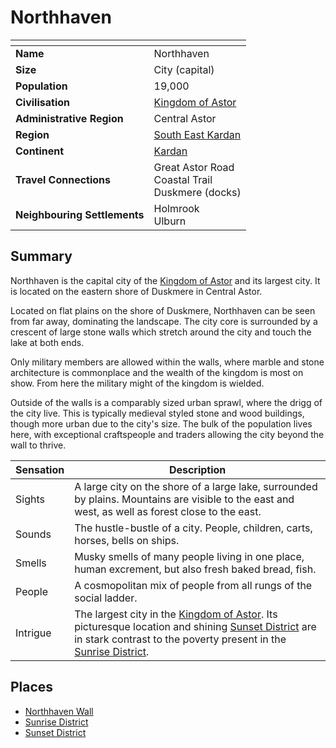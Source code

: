 # Northhaven

| []() | |
| --- | --- |
| **Name** | Northhaven |
| **Size** | City (capital) |
| **Population** | 19,000 |
| **Civilisation** | [Kingdom of Astor](../../README.md) |
| **Administrative Region** | Central Astor |
| **Region** | [South East Kardan](../../../../geography/kardan/south-east-kardan.md) |
| **Continent** | [Kardan](../../../../geography/kardan/README.md) |
| **Travel Connections** | Great Astor Road<br />Coastal Trail<br />Duskmere (docks) |
| **Neighbouring Settlements** | Holmrook<br />Ulburn |

## Summary

Northhaven is the capital city of the [Kingdom of Astor](../../README.md) and its largest city. It is located on the eastern shore of Duskmere in Central Astor.

Located on flat plains on the shore of Duskmere, Northhaven can be seen from far away, dominating the landscape. The city core is surrounded by a crescent of large stone walls which stretch around the city and touch the lake at both ends.

Only military members are allowed within the walls, where marble and stone architecture is commonplace and the wealth of the kingdom is most on show. From here the military might of the kingdom is wielded.

Outside of the walls is a comparably sized urban sprawl, where the drigg of the city live. This is typically medieval styled stone and wood buildings, though more urban due to the city's size. The bulk of the population lives here, with exceptional craftspeople and traders allowing the city beyond the wall to thrive.

| Sensation | Description |
| ---- | --- |
| Sights | A large city on the shore of a large lake, surrounded by plains. Mountains are visible to the east and west, as well as forest close to the east. |
| Sounds | The hustle-bustle of a city. People, children, carts, horses, bells on ships. |
| Smells | Musky smells of many people living in one place, human excrement, but also fresh baked bread, fish. |
| People | A cosmopolitan mix of people from all rungs of the social ladder. |
| Intrigue | The largest city in the [Kingdom of Astor](../../README.md). Its picturesque location and shining [Sunset District](places/sunset-district.md) are in stark contrast to the poverty present in the [Sunrise District](places/sunrise-district.md). |

## Places

- [Northhaven Wall](places/northhaven-wall.md)
- [Sunrise District](places/sunrise-district.md)
- [Sunset District](places/sunset-district.md)
